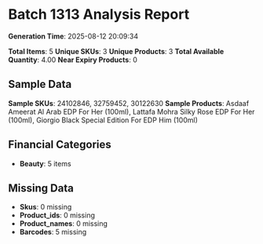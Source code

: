 # Batch 1313 Analysis Report

**Generation Time**: 2025-08-12 20:09:34

**Total Items**: 5
**Unique SKUs**: 3
**Unique Products**: 3
**Total Available Quantity**: 4.00
**Near Expiry Products**: 0

## Sample Data
**Sample SKUs**: 24102846, 32759452, 30122630
**Sample Products**: Asdaaf Ameerat Al Arab EDP For Her (100ml), Lattafa Mohra Silky Rose EDP For Her (100ml), Giorgio Black Special Edition For EDP Him (100ml)

## Financial Categories
- **Beauty**: 5 items

## Missing Data
- **Skus**: 0 missing
- **Product_ids**: 0 missing
- **Product_names**: 0 missing
- **Barcodes**: 5 missing
